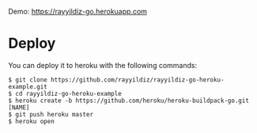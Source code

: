 Demo: https://rayyildiz-go.herokuapp.com

Deploy
===
You can deploy it to heroku with the following commands:


    $ git clone https://github.com/rayyildiz/rayyildiz-go-heroku-example.git
    $ cd rayyildiz-go-heroku-example
    $ heroku create -b https://github.com/heroku/heroku-buildpack-go.git [NAME]
    $ git push heroku master
    $ heroku open
